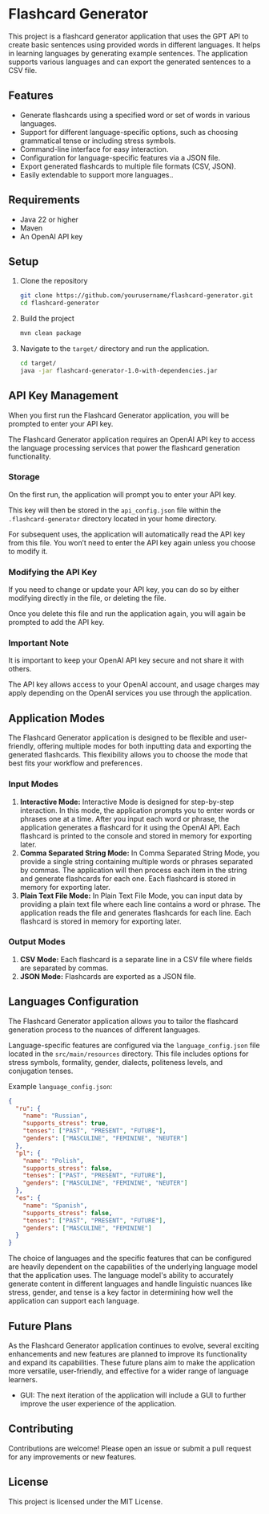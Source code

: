 # Flashcard Generator

This project is a flashcard generator application that uses the GPT API to create basic sentences using provided words in different languages. It helps in learning languages by generating example sentences. The application supports various languages and can export the generated sentences to a CSV file.

## Features

- Generate flashcards using a specified word or set of words in various languages.
- Support for different language-specific options, such as choosing grammatical tense or including stress symbols.
- Command-line interface for easy interaction.
- Configuration for language-specific features via a JSON file.
- Export generated flashcards to multiple file formats (CSV, JSON).
- Easily extendable to support more languages..

## Requirements

- Java 22 or higher
- Maven
- An OpenAI API key

## Setup

1. Clone the repository

   ```bash
   git clone https://github.com/yourusername/flashcard-generator.git
   cd flashcard-generator
   ```

4. Build the project

    ```bash
    mvn clean package
    ```

5. Navigate to the `target/` directory and run the application.

    ```bash
    cd target/
   java -jar flashcard-generator-1.0-with-dependencies.jar
    ```
   
## API Key Management

When you first run the Flashcard Generator application, you will be prompted to enter your API key.

The Flashcard Generator application requires an OpenAI API key to access the language processing services that power the flashcard generation functionality.

### Storage

On the first run, the application will prompt you to enter your API key.

This key will then be stored in the `api_config.json` file within the `.flashcard-generator` directory located in your home directory.

For subsequent uses, the application will automatically read the API key from this file. You won’t need to enter the API key again unless you choose to modify it.

### Modifying the API Key

If you need to change or update your API key, you can do so by either modifying directly in the file, or deleting the file.

Once you delete this file and run the application again, you will again be prompted to add the API key.

### Important Note

It is important to keep your OpenAI API key secure and not share it with others. 

The API key allows access to your OpenAI account, and usage charges may apply depending on the OpenAI services you use through the application.

## Application Modes

The Flashcard Generator application is designed to be flexible and user-friendly, offering multiple modes for both inputting data and exporting the generated flashcards. 
This flexibility allows you to choose the mode that best fits your workflow and preferences.

### Input Modes

1. **Interactive Mode:**  Interactive Mode is designed for step-by-step interaction. In this mode, the application prompts you to enter words or phrases one at a time. After you input each word or phrase, the application generates a flashcard for it using the OpenAI API. Each flashcard is printed to the console and stored in memory for exporting later.
2. **Comma Separated String Mode:** In Comma Separated String Mode, you provide a single string containing multiple words or phrases separated by commas. The application will then process each item in the string and generate flashcards for each one. Each flashcard is stored in memory for exporting later.
3. **Plain Text File Mode:** In Plain Text File Mode, you can input data by providing a plain text file where each line contains a word or phrase. The application reads the file and generates flashcards for each line. Each flashcard is stored in memory for exporting later.

### Output Modes

1. **CSV Mode:** Each flashcard is a separate line in a CSV file where fields are separated by commas.
2. **JSON Mode:** Flashcards are exported as a JSON file.

## Languages Configuration

The Flashcard Generator application allows you to tailor the flashcard generation process to the nuances of different languages.

Language-specific features are configured via the `language_config.json` file located in the `src/main/resources` directory. This file includes options for stress symbols, formality, gender, dialects, politeness levels, and conjugation tenses.

Example `language_config.json`:

  ```json
  {
    "ru": {
      "name": "Russian",
      "supports_stress": true,
      "tenses": ["PAST", "PRESENT", "FUTURE"],
      "genders": ["MASCULINE", "FEMININE", "NEUTER"]
    },
    "pl": {
      "name": "Polish",
      "supports_stress": false,
      "tenses": ["PAST", "PRESENT", "FUTURE"],
      "genders": ["MASCULINE", "FEMININE", "NEUTER"]
    },
    "es": {
      "name": "Spanish",
      "supports_stress": false,
      "tenses": ["PAST", "PRESENT", "FUTURE"],
      "genders": ["MASCULINE", "FEMININE"]
    }
  }
  ```

The choice of languages and the specific features that can be configured are heavily dependent on the capabilities of the underlying language model that the application uses. The language model's ability to accurately generate content in different languages and handle linguistic nuances like stress, gender, and tense is a key factor in determining how well the application can support each language.

## Future Plans

As the Flashcard Generator application continues to evolve, several exciting enhancements and new features are planned to improve its functionality and expand its capabilities. These future plans aim to make the application more versatile, user-friendly, and effective for a wider range of language learners.

- GUI: The next iteration of the application will include a GUI to further improve the user experience of the application.

## Contributing

Contributions are welcome! Please open an issue or submit a pull request for any improvements or new features.

## License

This project is licensed under the MIT License.

